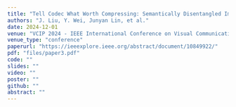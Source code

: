 ```yaml
---
title: "Tell Codec What Worth Compressing: Semantically Disentangled Image Coding for Machine with LMMs"
authors: "J. Liu, Y. Wei, Junyan Lin, et al."
date: 2024-12-01
venue: "VCIP 2024 - IEEE International Conference on Visual Communications and Image Processing"
venue_type: "conference"
paperurl: "https://ieeexplore.ieee.org/abstract/document/10849922/"
pdf: "files/paper3.pdf"
code: ""
slides: ""
video: ""
poster: ""
github: ""
abstract: ""
---
```

